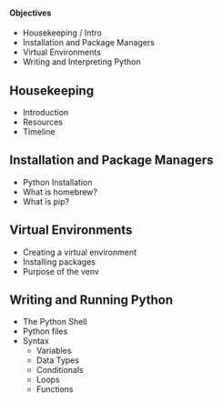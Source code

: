#### Objectives
-   Housekeeping / Intro
-   Installation and Package Managers
-   Virtual Environments
-   Writing and Interpreting Python

## Housekeeping
-   Introduction
-   Resources
-   Timeline

## Installation and Package Managers
-   Python Installation
-   What is homebrew?
-   What is pip?

## Virtual Environments
-   Creating a virtual environment
-   Installing packages
-   Purpose of the venv

## Writing and Running Python
-   The Python Shell
-   Python files
-   Syntax
    -   Variables
    -   Data Types
    -   Conditionals
    -   Loops
    -   Functions